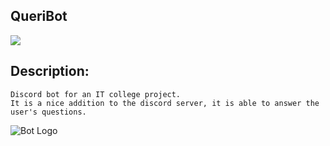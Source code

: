 ## QueriBot
<a href="https://codeclimate.com/github/THEBESTol0ch/QueriBot/maintainability"><img src="https://api.codeclimate.com/v1/badges/cf7979cbcffa44012ec5/maintainability" /></a>

## Description:
```
Discord bot for an IT college project.
It is a nice addition to the discord server, it is able to answer the user's questions.
```

![Bot Logo](https://media.discordapp.net/attachments/1117444086077595752/1122732275596013598/4.png?width=468&height=468)